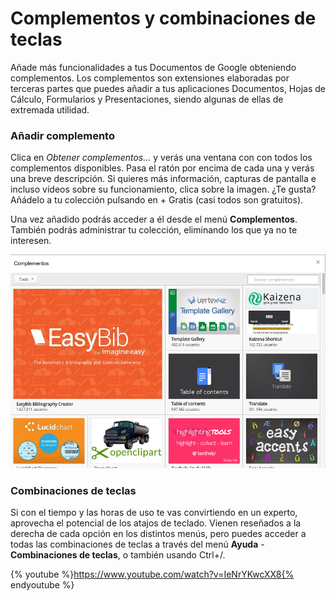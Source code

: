 # Complementos y combinaciones de teclas

Añade más funcionalidades a tus Documentos de Google obteniendo complementos. Los complementos son extensiones elaboradas por terceras partes que puedes añadir a tus aplicaciones Documentos, Hojas de Cálculo, Formularios y Presentaciones, siendo algunas de ellas de extremada utilidad.

### Añadir complemento

Clica en *Obtener complementos...* y verás una ventana con con todos los complementos disponibles. Pasa el ratón por encima de cada una y verás una breve descripción. Si quieres más información, capturas de pantalla e incluso vídeos sobre su funcionamiento, clica sobre la imagen. ¿Te gusta? Añádelo a tu colección pulsando en + Gratis (casi todos son gratuitos).

Una vez añadido podrás acceder a él desde el menú **Complementos**. También podrás administrar tu colección, eliminando los que ya no te interesen.

![Complementos de Documentos de Google](https://raw.githubusercontent.com/catedu/curso-google-drive/master/images/Complementos_de_Documentos_de_Google.png)

### Combinaciones de teclas

Si con el tiempo y las horas de uso te vas convirtiendo en un experto, aprovecha el potencial de los atajos de teclado. Vienen reseñados a la
derecha de cada opción en los distintos menús, pero puedes acceder a todas las combinaciones de teclas a través del menú **Ayuda** - **Combinaciones de teclas**, o también usando Ctrl+/.

{% youtube %}https://www.youtube.com/watch?v=IeNrYKwcXX8{% endyoutube %}